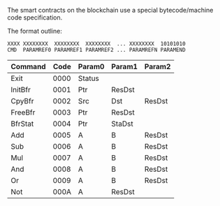 The smart contracts on the blockchain use a special bytecode/machine code specification.

The format outline:

```bytecode
XXXX XXXXXXXX  XXXXXXXX  XXXXXXXX  ... XXXXXXXX  10101010
CMD  PARAMREF0 PARAMREF1 PARAMREF2 ... PARAMREFN PARAMEND
```

| Command | Code | Param0 | Param1 | Param2 |
|---------|------|--------|--------|--------|
| Exit    | 0000 | Status |
| InitBfr | 0001 | Ptr    | ResDst |
| CpyBfr  | 0002 | Src    | Dst    | ResDst |
| FreeBfr | 0003 | Ptr    | ResDst |
| BfrStat | 0004 | Ptr    | StaDst |
| Add     | 0005 | A      | B      | ResDst |
| Sub     | 0006 | A      | B      | ResDst |
| Mul     | 0007 | A      | B      | ResDst |
| And     | 0008 | A      | B      | ResDst |
| Or      | 0009 | A      | B      | ResDst |
| Not     | 000A | A      | ResDst |